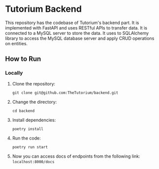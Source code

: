 # Tutorium Backend
This repository has the codebase of Tutorium's backend part. It is implemented with FastAPI and uses RESTful APIs to transfer data. It is connected to a MySQL server to store the data. It uses to SQLAlchemy library to access the MySQL database server and apply CRUD operations on entities.
## How to Run
### Locally
1. Clone the repository:
   ```shell
   git clone git@github.com:TheTutorium/backend.git
1. Change the directory:
   ```shell
   cd backend
2. Install dependencies:
   ```shell
   poetry install
3. Run the code:
   ```shell
   poetry run start
4. Now you can access docs of endpoints from the following link:  
    `localhost:8000/docs`
